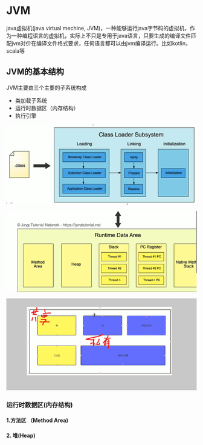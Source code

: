 # JVM

java虚拟机(java virtual mechine, JVM)，一种能够运行java字节码的虚拟机，作为一种编程语言的虚拟机，实际上不只是专用于java语言，只要生成的编译文件匹配jvm对价在编译文件格式要求，任何语言都可以由jvm编译运行。比如kotlin，scala等

## JVM的基本结构

JVM主要由三个主要的子系统构成

- 类加载子系统
- 运行时数据区（内存结构）
- 执行引擎

![image-20200315101718030](assets/image-20200315101718030.png)

![image-20200315102815378](assets/image-20200315102815378.png)

![image-20200315111610361](assets/image-20200315111610361.png)

### 运行时数据区(内存结构)

#### 1.方法区 （Method Area)

#### 2. 堆(Heap)

